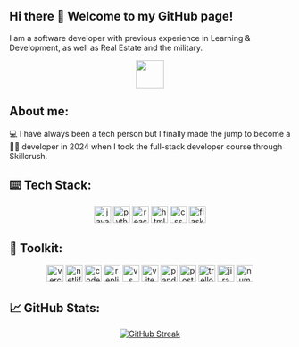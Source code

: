 ## Hi there 👋 Welcome to my GitHub page!
<!--
[![Typing SVG](https://readme-typing-svg.demolab.com?font=Fira+Code&duration=2000&pause=1000&width=435&lines=Front+end...;Back+end...;Full+Stack+Developer)](https://git.io/typing-svg)
-->
I am a software developer with previous experience in Learning & Development, as well as Real Estate and the military.

<p align="center">
  <a href="https://www.linkedin.com/in/bryanhoyem" target="blank"><img src="https://github.com/user-attachments/assets/3c11c1f6-ee23-40ec-840c-8754e5d041e0" height=50 /></a>
<!--   <a href="https://discord.com/channels/@bhoyem" target="blank"><img src="https://github.com/user-attachments/assets/9f8dfe59-6c76-474a-b368-dfc174bd7ad2" height=50 /></a> -->

</p>

## About me:

💻 I have always been a tech person but I finally made the jump to become a <br>
👨‍💻 developer in 2024 when I took the full-stack developer course through Skillcrush.

## ⌨️ Tech Stack:
<p align="center">
  <a href="#---"><img src="https://img.shields.io/badge/JavaScript-323330?style=for-the-badge&logo=javascript&logoColor=F7DF1E" height=30 alt="javascript" /></a>
  <a href="#---"><img src="https://img.shields.io/badge/Python-FFD43B?style=for-the-badge&logo=python&logoColor=blue" height=30 alt="python programming language" /></a>
  <a href="#---"><img src="https://img.shields.io/badge/React-20232A?style=for-the-badge&logo=react&logoColor=61DAFB" height = 30 alt="react.js" /></a>
  <a href="#---"><img src="https://img.shields.io/badge/HTML5-E34F26?style=for-the-badge&logo=html5&logoColor=white" height = 30 alt="html 5" /></a>
  <a href="#---"><img src="https://img.shields.io/badge/CSS3-1572B6?style=for-the-badge&logo=css3&logoColor=white" height = 30 alt="css" /></a>
  <a href="#---"><img src="https://img.shields.io/badge/Flask-000000?style=for-the-badge&logo=flask&logoColor=white" height = 30 alt="flask"/></a>
</p>

## 🧰 Toolkit:

<p align="center">
<!--  <a href="#---"><img src="https://img.shields.io/badge/GitHub-100000?style=for-the-badge&logo=github&logoColor=white" height=30 alt="github" /></a>
  <a href="#---"><img src="https://img.shields.io/badge/GitHub%20Pages-222222?style=for-the-badge&logo=github%20Pages&logoColor=white" height = 30 alt="github pages" /></a>
  <a href="#---"><img src="https://img.shields.io/badge/GIT-E44C30?style=for-the-badge&logo=git&logoColor=white" height = 30 alt="git" /></a> -->
  <a href="#---"><img src="https://img.shields.io/badge/Vercel-000000?style=for-the-badge&logo=vercel&logoColor=white" height = 30 alt="vercel" /></a>
  <a href="#---"><img src="https://img.shields.io/badge/Netlify-00C7B7?style=for-the-badge&logo=netlify&logoColor=white" height = 30 alt = "netlify" /></a>
  <a href="#---"><img src="https://img.shields.io/badge/Codesandbox-000000?style=for-the-badge&logo=CodeSandbox&logoColor=white" height = 30 alt="code sandbox" /></a>
  <a href="#---"><img src="https://img.shields.io/badge/replit-667881?style=for-the-badge&logo=replit&logoColor=white" height = 30 alt="replit" /></a>
  <a href="#---"><img src="https://img.shields.io/badge/VSCode-0078D4?style=for-the-badge&logo=visual%20studio%20code&logoColor=white" height=30 alt="vs code" /></a>
  <a href="#---"><img src="https://img.shields.io/badge/Vite-B73BFE?style=for-the-badge&logo=vite&logoColor=FFD62E" height=30 alt="vite" /></a>
  <a href="#---"><img src="https://img.shields.io/badge/Pandas-2C2D72?style=for-the-badge&logo=pandas&logoColor=white" height=30 alt="pandas" /></a>
  <a href="#---"><img src="https://img.shields.io/badge/Postman-FF6C37?style=for-the-badge&logo=Postman&logoColor=white" height=30 alt="postman" /></a>
  <a href="#---"><img src="https://img.shields.io/badge/Trello-0052CC?style=for-the-badge&logo=trello&logoColor=white" height=30 alt="trello" /></a>
  <a href="#---"><img src="https://img.shields.io/badge/Jira-0052CC?style=for-the-badge&logo=Jira&logoColor=white" height=30 alt="jira" /></a>
  <a href="#---"><img src="https://img.shields.io/badge/Numpy-777BB4?style=for-the-badge&logo=numpy&logoColor=white" height=30 alt="numpy" /></a>
</p>

<p align="center">
   
</p>

## 📈 GitHub Stats:

<p align="center">
  <a href="https://git.io/streak-stats"><img src="https://github-readme-streak-stats-self-five.vercel.app?user=bhoyem&theme=react&hide_current_streak=true" alt="GitHub Streak" /></a>
</p>

<!--
**bhoyem/bhoyem** is a ✨ _special_ ✨ repository because its `README.md` (this file) appears on your GitHub profile.
-->

